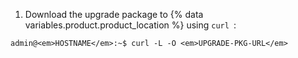 1. Download the upgrade package to {% data variables.product.product_location %} using `curl `:
```shell
admin@<em>HOSTNAME</em>:~$ curl -L -O <em>UPGRADE-PKG-URL</em>
```

